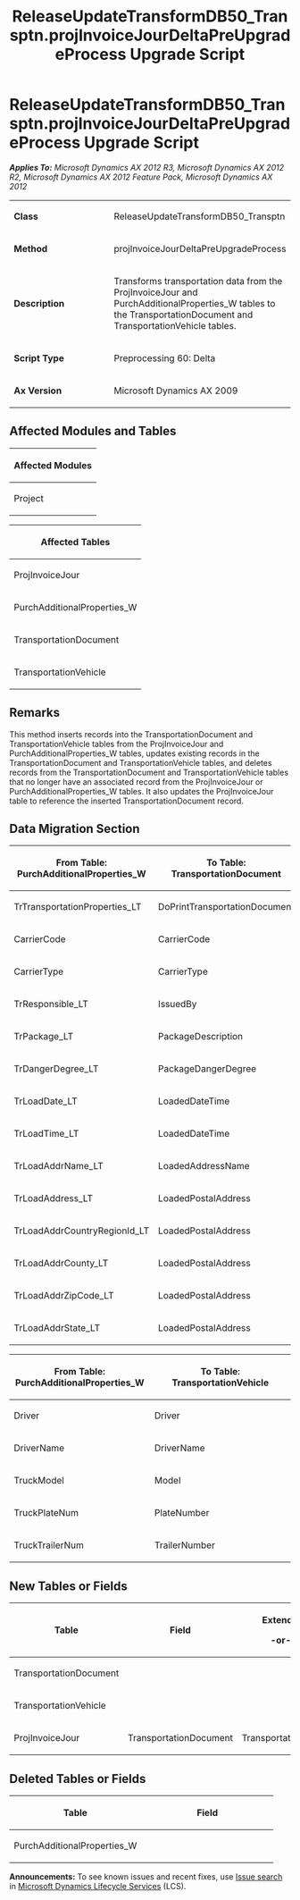 ﻿---
title: ReleaseUpdateTransformDB50_Transptn.projInvoiceJourDeltaPreUpgradeProcess Upgrade Script
TOCTitle: ReleaseUpdateTransformDB50_Transptn.projInvoiceJourDeltaPreUpgradeProcess Upgrade Script
ms:assetid: 077fdf5f-7746-6df3-decc-3cf5c25f4e3e
ms:mtpsurl: https://msdn.microsoft.com/en-us/library/JJ684762(v=AX.60)
ms:contentKeyID: 49706458
ms.date: 05/18/2015
mtps_version: v=AX.60
---

# ReleaseUpdateTransformDB50\_Transptn.projInvoiceJourDeltaPreUpgradeProcess Upgrade Script 


_**Applies To:** Microsoft Dynamics AX 2012 R3, Microsoft Dynamics AX 2012 R2, Microsoft Dynamics AX 2012 Feature Pack, Microsoft Dynamics AX 2012_

<table>
<colgroup>
<col style="width: 50%" />
<col style="width: 50%" />
</colgroup>
<tbody>
<tr class="odd">
<td><p><strong>Class</strong></p></td>
<td><p>ReleaseUpdateTransformDB50_Transptn</p></td>
</tr>
<tr class="even">
<td><p><strong>Method</strong></p></td>
<td><p>projInvoiceJourDeltaPreUpgradeProcess</p></td>
</tr>
<tr class="odd">
<td><p><strong>Description</strong></p></td>
<td><p>Transforms transportation data from the ProjInvoiceJour and PurchAdditionalProperties_W tables to the TransportationDocument and TransportationVehicle tables.</p></td>
</tr>
<tr class="even">
<td><p><strong>Script Type</strong></p></td>
<td><p>Preprocessing 60: Delta</p></td>
</tr>
<tr class="odd">
<td><p><strong>Ax Version</strong></p></td>
<td><p>Microsoft Dynamics AX 2009</p></td>
</tr>
</tbody>
</table>


## Affected Modules and Tables

<table>
<colgroup>
<col style="width: 100%" />
</colgroup>
<thead>
<tr class="header">
<th><p>Affected Modules</p></th>
</tr>
</thead>
<tbody>
<tr class="odd">
<td><p>Project</p></td>
</tr>
</tbody>
</table>


<table>
<colgroup>
<col style="width: 100%" />
</colgroup>
<thead>
<tr class="header">
<th><p>Affected Tables</p></th>
</tr>
</thead>
<tbody>
<tr class="odd">
<td><p>ProjInvoiceJour</p></td>
</tr>
<tr class="even">
<td><p>PurchAdditionalProperties_W</p></td>
</tr>
<tr class="odd">
<td><p>TransportationDocument</p></td>
</tr>
<tr class="even">
<td><p>TransportationVehicle</p></td>
</tr>
</tbody>
</table>


## Remarks

This method inserts records into the TransportationDocument and TransportationVehicle tables from the ProjInvoiceJour and PurchAdditionalProperties\_W tables, updates existing records in the TransportationDocument and TransportationVehicle tables, and deletes records from the TransportationDocument and TransportationVehicle tables that no longer have an associated record from the ProjInvoiceJour or PurchAdditionalProperties\_W tables. It also updates the ProjInvoiceJour table to reference the inserted TransportationDocument record.

## Data Migration Section

<table>
<colgroup>
<col style="width: 50%" />
<col style="width: 50%" />
</colgroup>
<thead>
<tr class="header">
<th><p>From Table: PurchAdditionalProperties_W</p></th>
<th><p>To Table: TransportationDocument</p></th>
</tr>
</thead>
<tbody>
<tr class="odd">
<td><p>TrTransportationProperties_LT</p></td>
<td><p>DoPrintTransportationDocument</p></td>
</tr>
<tr class="even">
<td><p>CarrierCode</p></td>
<td><p>CarrierCode</p></td>
</tr>
<tr class="odd">
<td><p>CarrierType</p></td>
<td><p>CarrierType</p></td>
</tr>
<tr class="even">
<td><p>TrResponsible_LT</p></td>
<td><p>IssuedBy</p></td>
</tr>
<tr class="odd">
<td><p>TrPackage_LT</p></td>
<td><p>PackageDescription</p></td>
</tr>
<tr class="even">
<td><p>TrDangerDegree_LT</p></td>
<td><p>PackageDangerDegree</p></td>
</tr>
<tr class="odd">
<td><p>TrLoadDate_LT</p></td>
<td><p>LoadedDateTime</p></td>
</tr>
<tr class="even">
<td><p>TrLoadTime_LT</p></td>
<td><p>LoadedDateTime</p></td>
</tr>
<tr class="odd">
<td><p>TrLoadAddrName_LT</p></td>
<td><p>LoadedAddressName</p></td>
</tr>
<tr class="even">
<td><p>TrLoadAddress_LT</p></td>
<td><p>LoadedPostalAddress</p></td>
</tr>
<tr class="odd">
<td><p>TrLoadAddrCountryRegionId_LT</p></td>
<td><p>LoadedPostalAddress</p></td>
</tr>
<tr class="even">
<td><p>TrLoadAddrCounty_LT</p></td>
<td><p>LoadedPostalAddress</p></td>
</tr>
<tr class="odd">
<td><p>TrLoadAddrZipCode_LT</p></td>
<td><p>LoadedPostalAddress</p></td>
</tr>
<tr class="even">
<td><p>TrLoadAddrState_LT</p></td>
<td><p>LoadedPostalAddress</p></td>
</tr>
</tbody>
</table>


<table>
<colgroup>
<col style="width: 50%" />
<col style="width: 50%" />
</colgroup>
<thead>
<tr class="header">
<th><p>From Table: PurchAdditionalProperties_W</p></th>
<th><p>To Table: TransportationVehicle</p></th>
</tr>
</thead>
<tbody>
<tr class="odd">
<td><p>Driver</p></td>
<td><p>Driver</p></td>
</tr>
<tr class="even">
<td><p>DriverName</p></td>
<td><p>DriverName</p></td>
</tr>
<tr class="odd">
<td><p>TruckModel</p></td>
<td><p>Model</p></td>
</tr>
<tr class="even">
<td><p>TruckPlateNum</p></td>
<td><p>PlateNumber</p></td>
</tr>
<tr class="odd">
<td><p>TruckTrailerNum</p></td>
<td><p>TrailerNumber</p></td>
</tr>
</tbody>
</table>


## New Tables or Fields

<table>
<colgroup>
<col style="width: 33%" />
<col style="width: 33%" />
<col style="width: 33%" />
</colgroup>
<thead>
<tr class="header">
<th><p>Table</p></th>
<th><p>Field</p></th>
<th><p>Extended Data Type</p>
<p>-or- Base Enum</p></th>
</tr>
</thead>
<tbody>
<tr class="odd">
<td><p>TransportationDocument</p></td>
<td><p></p></td>
<td><p></p></td>
</tr>
<tr class="even">
<td><p>TransportationVehicle</p></td>
<td><p></p></td>
<td><p></p></td>
</tr>
<tr class="odd">
<td><p>ProjInvoiceJour</p></td>
<td><p>TransportationDocument</p></td>
<td><p>TransportationDocumentRecId</p></td>
</tr>
</tbody>
</table>


## Deleted Tables or Fields

<table>
<colgroup>
<col style="width: 50%" />
<col style="width: 50%" />
</colgroup>
<thead>
<tr class="header">
<th><p>Table</p></th>
<th><p>Field</p></th>
</tr>
</thead>
<tbody>
<tr class="odd">
<td><p>PurchAdditionalProperties_W</p></td>
<td><p></p></td>
</tr>
</tbody>
</table>

  
**Announcements:** To see known issues and recent fixes, use [Issue search](http://go.microsoft.com/fwlink/?linkid=389258) in [Microsoft Dynamics Lifecycle Services](http://go.microsoft.com/fwlink/?linkid=306505) (LCS).

